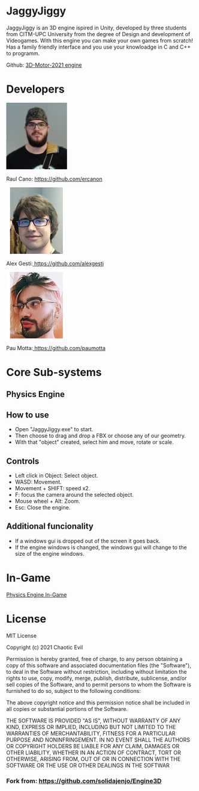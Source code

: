 # JaggyJiggy

JaggyJiggy is an 3D engine ispired in Unity, developed by three students from CITM-UPC University from the degree of Design and development of Videogames.
With this engine you can make your own games from scratch! 
Has a family friendly interface and you use your knowloadge in C and C++ to programm.

Github: <a href="https://github.com/ercanon/3D-Motor-2021">3D-Motor-2021 engine</a>

 
 
# Developers

![Image11](docs/raul.jpg)

Raul Cano: <a href=" https://github.com/ercanon"> https://github.com/ercanon</a>

![Image12](docs/alex.png)

Alex Gesti:<a href="https://github.com/alexgesti">  https://github.com/alexgesti</a>

![Image13](docs/pau.png)

Pau Motta:<a href=" https://github.com/paumotta"> https://github.com/paumotta</a>

# Core Sub-systems



## Physics Engine



## How to use

- Open "JaggyJiggy.exe" to start.
- Then choose to drag and drop a FBX or choose any of our geometry.
- With that "object" created, select him and move, rotate or scale.

## Controls

- Left click in Object: Select object.
- WASD: Movement.
- Movement + SHIFT: speed x2.
- F: focus the camera around the selected object.
- Mouse wheel + Alt: Zoom.
- Esc: Close the engine.

## Additional funcionality

- If a windows gui is dropped out of the screen it goes back.
- If the engine windows is changed, the windows gui will change to the size of the engine windows.

# In-Game


[Physics Engine In-Game](https://forums.rpgmakerweb.com/index.php?threads/enemy-ai-design.124200/)

# License

MIT License

Copyright (c) 2021 Chaotic Evil

Permission is hereby granted, free of charge, to any person obtaining a copy of this software and associated documentation files (the "Software"), to deal in the Software without restriction, including without limitation the rights to use, copy, modify, merge, publish, distribute, sublicense, and/or sell copies of the Software, and to permit persons to whom the Software is furnished to do so, subject to the following conditions:

The above copyright notice and this permission notice shall be included in all copies or substantial portions of the Software.

THE SOFTWARE IS PROVIDED "AS IS", WITHOUT WARRANTY OF ANY KIND, EXPRESS OR IMPLIED, INCLUDING BUT NOT LIMITED TO THE WARRANTIES OF MERCHANTABILITY, FITNESS FOR A PARTICULAR PURPOSE AND NONINFRINGEMENT. IN NO EVENT SHALL THE AUTHORS OR COPYRIGHT HOLDERS BE LIABLE FOR ANY CLAIM, DAMAGES OR OTHER LIABILITY, WHETHER IN AN ACTION OF CONTRACT, TORT OR OTHERWISE, ARISING FROM, OUT OF OR IN CONNECTION WITH THE SOFTWARE OR THE USE OR OTHER DEALINGS IN THE SOFTWAR


### Fork from: https://github.com/solidajenjo/Engine3D
